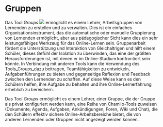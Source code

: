 # Gruppen

Das Tool _Groups_ ![](../../.gitbook/assets/graphics276.png) ermöglicht es einem Lehrer, Arbeitsgruppen von Lernenden zu erstellen und zu verwalten. Dies ist ein einfaches Organisationsinstrument, das die automatische oder manuelle Gruppierung von Lernenden ermöglicht, aber aus pädagogischer Sicht kann dies ein sehr leistungsfähiges Werkzeug für das Online-Lernen sein. Gruppenarbeit fördert die Unterstützung und Interaktion von Gleichaltrigen und hilft einem Schüler, dieses Gefühl der Isolation zu überwinden, das eine der größten Herausforderungen ist, mit denen er im Online-Studium konfrontiert sein könnte. In Verbindung mit anderen Tools kann die Verwendung des Tools\_Groups\_dazu beitragen, Teamfähigkeiten zu entwickeln, Aufgabenführungen zu bieten und gegenseitige Reflexion und Feedback zwischen den Lernenden zu schaffen. Auf diese Weise kann es den Schülern helfen, ihre Aufgabe zu behalten und ihre Online-Lernerfahrung erheblich zu bereichern.

Das Tool _Groups_ ermöglicht es einem Lehrer, einer Gruppe, die der Gruppe als privat konfiguriert werden kann, eine Reihe von Chamilo-Tools zuweisen \(Dokumente, Agenda, Aufgaben, Ankündigungen, Foren, Wiki und Chat\), die den Schülern effektiv sichere Online-Arbeitsbereiche bietet, die von anderen Lernenden oder Gruppen nicht angezeigt werden können.

